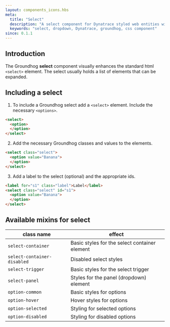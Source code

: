 ```yaml
---
layout: components_icons.hbs
meta:
  title: "Select"
  description: "A select component for Dynatrace styled web entities with css and markup examples."
  keywords: "select, dropdown, Dynatrace, groundhog, css component"
since: 0.1.1
---
```



## Introduction
The Groundhog **select** component visually enhances the standard html `<select>` element. The select usually holds a list of elements that can be expanded.


## Including a select
1. To include a Groundhog select add a `<select>` element. Include the necessary `<options>`.
```html
<select>
  <option>
  </option>
</select>
```
2. Add the necessary Groundhog classes and values to the elements.
```html
<select class="select">
  <option value="Banana">
  </option>
</select>
```
3. Add a label to the select (optional) and the appropriate ids.
```html
<label for="s1" class="label">Label</label>
<select class="select" id="s1">
  <option value="Banana">
  </option>
</select>
```

## Available mixins for select
| class name | effect |
|------------|--------|
| `select-container` | Basic styles for the select container element |
| `select-container-disabled` | Disabled select styles |
| `select-trigger` | Basic styles for the select trigger |
| `select-panel` | Styles for the panel (dropdown) element |
| `option-common` | Basic styles for options |
| `option-hover` | Hover styles for options |
| `option-selected` | Styling for selected options |
| `option-disabled` | Styling for disabled options |
